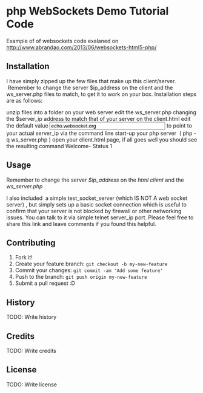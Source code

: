 # php WebSockets Demo Tutorial Code
Example of of websockets code exalaned on http://www.abrandao.com/2013/06/websockets-html5-php/
## Installation
I have simply zipped up the few files that make up this client/server.  Remember to change the server $ip_address on the client and the ws_server.php files to match, to get it to work on your box. Installation steps are as follows:

unzip files into a folder on your web server
edit the ws_server.php changing the $server_ip address to match that of your server
on the client.html edit the default value <input id="host" type="textbox" size="35" value="echo.websocket.org"/> to point to your actual server_ip
via the command line start-up your php server  ( php -q ws_server.php )
open your client.html page, if all goes well you should see the resulting command Welcome- Status 1


## Usage
Remember to change the server *$ip_address* on the *html client* and the *ws_server.php*

I also included  a simple test_socket_server (which IS NOT A web socket server) , but simply sets up a basic socket connection which is useful to confirm that your server is not blocked by firewall or other networking issues. You can talk to it via simple telnet server_ip port. Please feel free to share this link and leave comments if you found this helpful.

## Contributing
1. Fork it!
2. Create your feature branch: `git checkout -b my-new-feature`
3. Commit your changes: `git commit -am 'Add some feature'`
4. Push to the branch: `git push origin my-new-feature`
5. Submit a pull request :D
## History
TODO: Write history
## Credits
TODO: Write credits
## License
TODO: Write license
